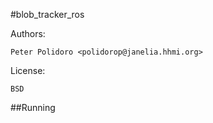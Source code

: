 #blob_tracker_ros

Authors:

    Peter Polidoro <polidorop@janelia.hhmi.org>

License:

    BSD

##Running

```shell
```

